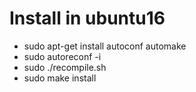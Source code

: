 Install in ubuntu16
====================

* sudo apt-get install autoconf automake
* sudo autoreconf -i
* sudo ./recompile.sh 
* sudo make install
